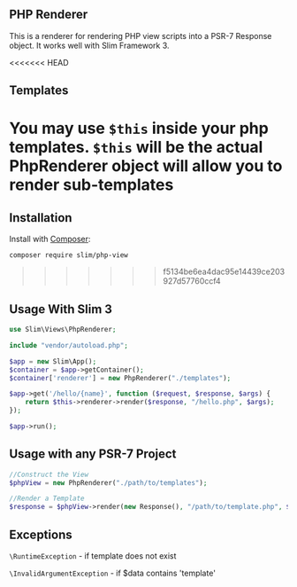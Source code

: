 ## PHP Renderer

This is a renderer for rendering PHP view scripts into a PSR-7 Response object. It works well with Slim Framework 3.

<<<<<<< HEAD
## Templates
You may use `$this` inside your php templates. `$this` will be the actual PhpRenderer object will allow you to render sub-templates
=======
## Installation

Install with [Composer](http://getcomposer.org):

    composer require slim/php-view
>>>>>>> f5134be6ea4dac95e14439ce203927d57760ccf4

## Usage With Slim 3

```php
use Slim\Views\PhpRenderer;

include "vendor/autoload.php";

$app = new Slim\App();
$container = $app->getContainer();
$container['renderer'] = new PhpRenderer("./templates");

$app->get('/hello/{name}', function ($request, $response, $args) {
    return $this->renderer->render($response, "/hello.php", $args);
});

$app->run();
```

## Usage with any PSR-7 Project
```php
//Construct the View
$phpView = new PhpRenderer("./path/to/templates");

//Render a Template
$response = $phpView->render(new Response(), "/path/to/template.php", $yourData);
```

## Exceptions
`\RuntimeException` - if template does not exist

`\InvalidArgumentException` - if $data contains 'template'
